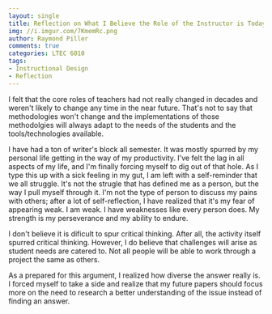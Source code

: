 ```yaml
---
layout: single
title: Reflection on What I Believe the Role of the Instructor is Today
img: //i.imgur.com/7KmemRc.png
author: Raymond Piller
comments: true
categories: LTEC 6010
tags:
- Instructional Design
- Reflection
---
```

I felt that the core roles of teachers had not really changed in decades and weren't likely to change any time in the near future. That's not to say that methodologies won't change and the implementations of those methodolgies will always adapt to the needs of the students and the tools/technologies available.

I have had a ton of writer's block all semester. It was mostly spurred by my personal life getting in the way of my productivity. I've felt the lag in all aspects of my life, and I'm finally forcing myself to dig out of that hole. As I type this up with a sick feeling in my gut, I am left with a self-reminder that we all struggle. It's not the strugle that has defined me as a person, but the way I pull myself through it. I'm not the type of person to discuss my pains with others; after a lot of self-reflection, I have realized that it's my fear of appearing weak. I am weak. I have weaknesses like every person does. My strength is my perseverance and my ability to endure.

I don't believe it is dificult to spur critical thinking. After all, the activity itself spurred critical thinking. However, I do believe that challenges will arise as student needs are catered to. Not all people will be able to work through a project the same as others.

As a prepared for this argument, I realized how diverse the answer really is. I forced myself to take a side and realize that my future papers should focus more on the need to research a better understanding of the issue instead of finding an answer.